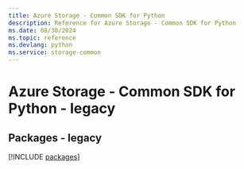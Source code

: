 ```yaml
---
title: Azure Storage - Common SDK for Python
description: Reference for Azure Storage - Common SDK for Python
ms.date: 08/30/2024
ms.topic: reference
ms.devlang: python
ms.service: storage-common
---
```

# Azure Storage - Common SDK for Python - legacy
## Packages - legacy
[!INCLUDE [packages](storage---common-index.md)]